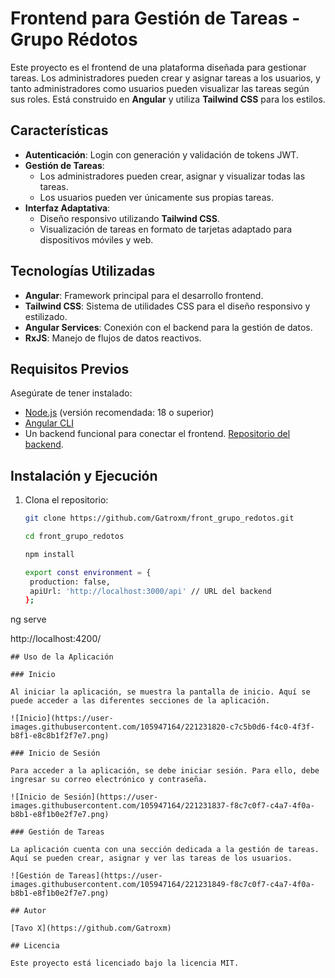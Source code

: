 # Frontend para Gestión de Tareas - Grupo Rédotos

Este proyecto es el frontend de una plataforma diseñada para gestionar tareas. Los administradores pueden crear y asignar tareas a los usuarios, y tanto administradores como usuarios pueden visualizar las tareas según sus roles. Está construido en **Angular** y utiliza **Tailwind CSS** para los estilos.

## Características

- **Autenticación**: Login con generación y validación de tokens JWT.
- **Gestión de Tareas**:
  - Los administradores pueden crear, asignar y visualizar todas las tareas.
  - Los usuarios pueden ver únicamente sus propias tareas.
- **Interfaz Adaptativa**:
  - Diseño responsivo utilizando **Tailwind CSS**.
  - Visualización de tareas en formato de tarjetas adaptado para dispositivos móviles y web.

## Tecnologías Utilizadas

- **Angular**: Framework principal para el desarrollo frontend.
- **Tailwind CSS**: Sistema de utilidades CSS para el diseño responsivo y estilizado.
- **Angular Services**: Conexión con el backend para la gestión de datos.
- **RxJS**: Manejo de flujos de datos reactivos.

## Requisitos Previos

Asegúrate de tener instalado:

- [Node.js](https://nodejs.org/) (versión recomendada: 18 o superior)
- [Angular CLI](https://angular.io/cli)
- Un backend funcional para conectar el frontend. [Repositorio del backend](#).

## Instalación y Ejecución

1. Clona el repositorio:

   ```bash
   git clone https://github.com/Gatroxm/front_grupo_redotos.git

   cd front_grupo_redotos

   npm install

   export const environment = {
    production: false,
    apiUrl: 'http://localhost:3000/api' // URL del backend
   };
   ```

ng serve

http://localhost:4200/

```
## Uso de la Aplicación

### Inicio

Al iniciar la aplicación, se muestra la pantalla de inicio. Aquí se puede acceder a las diferentes secciones de la aplicación.

![Inicio](https://user-images.githubusercontent.com/105947164/221231820-c7c5b0d6-f4c0-4f3f-b8f1-e8c8b1f2f7e7.png)

### Inicio de Sesión

Para acceder a la aplicación, se debe iniciar sesión. Para ello, debe ingresar su correo electrónico y contraseña.

![Inicio de Sesión](https://user-images.githubusercontent.com/105947164/221231837-f8c7c0f7-c4a7-4f0a-b8b1-e8f1b0e2f7e7.png)

### Gestión de Tareas

La aplicación cuenta con una sección dedicada a la gestión de tareas. Aquí se pueden crear, asignar y ver las tareas de los usuarios.

![Gestión de Tareas](https://user-images.githubusercontent.com/105947164/221231849-f8c7c0f7-c4a7-4f0a-b8b1-e8f1b0e2f7e7.png)

## Autor

[Tavo X](https://github.com/Gatroxm)

## Licencia

Este proyecto está licenciado bajo la licencia MIT.
```
